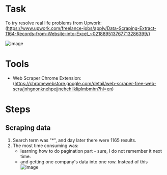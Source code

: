 # Task

To try resolve real life problems from Upwork: (https://www.upwork.com/freelance-jobs/apply/Data-Scraping-Extract-1164-Records-from-Website-into-Excel_~021889513767713286399/)

![image](https://github.com/user-attachments/assets/a44f284d-f97a-4fbf-86e5-4b8f19c87940)

# Tools

- Web Scraper Chrome Extension: (https://chromewebstore.google.com/detail/web-scraper-free-web-scra/jnhgnonknehpejjnehehllkliplmbmhn?hl=en)

# Steps
## Scraping data

1. Search term was "*", and day later there were 1165 results.
2. The most time consuming was:
   - learning how to do pagination part - sure, I do not remember it next time.
   - and getting one company's data into one row. Instead of this 
![image](https://github.com/user-attachments/assets/d9deb2b5-7432-422b-9376-2fab8ba94340)



